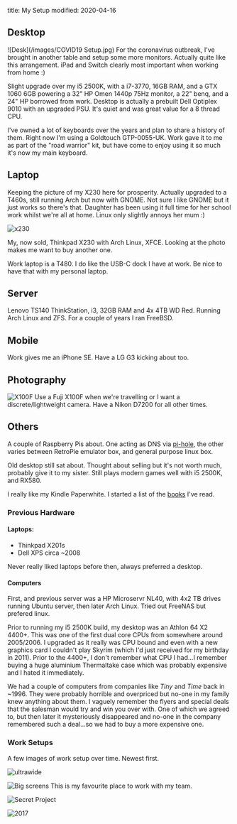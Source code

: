 title: My Setup
modified: 2020-04-16

## Desktop

![Desk](/images/COVID19 Setup.jpg)
For the coronavirus outbreak, I've brought in another table and setup some more monitors. Actually quite like this arrangement. iPad and Switch clearly most important when working from home :)

Slight upgrade over my i5 2500K, with a i7-3770, 16GB RAM, and a GTX 1060 6GB powering a 32" HP Omen 1440p 75Hz monitor, a 22" benq, and a 24" HP borrowed from work. Desktop is actually a prebuilt Dell Optiplex 9010 with an upgraded PSU. It's quiet and was great value for a 8 thread CPU.

I've owned a lot of keyboards over the years and plan to share a history of them. Right now I'm using a Goldtouch GTP-0055-UK. Work gave it to me as part of the "road warrior" kit, but have come to enjoy using it so much it's now my main keyboard. 

## Laptop


Keeping the picture of my X230 here for prosperity. Actually upgraded to a T460s, still running Arch but now with GNOME. Not sure I like GNOME but it just works so there's that. Daughter has been using it full time for her school work whilst we're all at home. Linux only slightly annoys her mum :)

![x230](/images/x230.jpg)

My, now sold, Thinkpad X230 with Arch Linux, XFCE. Looking at the photo makes me want to buy another one.

Work laptop is a T480. I do like the USB-C dock I have at work. Be nice to have that with my personal laptop.

## Server

Lenovo TS140 ThinkStation, i3, 32GB RAM and 4x 4TB WD Red. Running Arch Linux and ZFS. For a couple of years I ran FreeBSD.

## Mobile

Work gives me an iPhone SE. Have a LG G3 kicking about too.

## Photography

![X100F](/images/x100f.jpg)
Use a Fuji X100F when we're travelling or I want a discrete/lightweight camera. Have a Nikon D7200 for all other times. 

## Others

A couple of Raspberry Pis about. One acting as DNS via [pi-hole](https://pihole.net), the other varies between RetroPie emulator box, and general purpose linux box.

Old desktop still sat about. Thought about selling but it's not worth much, probably give it to my sister. Still plays modern games well with i5 2500K, and RX580.

I really like my Kindle Paperwhite. I started a list of the [books]({filename}books.md) I've read.

### Previous Hardware

#### Laptops:

* Thinkpad X201s
* Dell XPS circa ~2008

Never really liked laptops before then, always preferred a desktop.

#### Computers

First, and previous server was a HP Microservr NL40, with 4x2 TB drives running Ubuntu server, then later Arch Linux. Tried out FreeNAS but prefered linux.

Prior to running my i5 2500K build, my desktop was an Athlon 64 X2 4400+. This was one of the first dual core CPUs from somewhere around 2005/2006. I upgraded as it really was CPU bound and even with a new graphics card I couldn't play Skyrim (which I'd just received for my birthday in 2011). Prior to the 4400+, I don't remember what CPU I had...I remember buying a huge aluminium Thermaltake case which was probably expensive and I hated it immediately.

We had a couple of computers from companies like *Tiny* and *Time* back in ~1996. They were probably horrible and overpriced but no-one in my family knew anything about them. I vaguely remember the flyers and special deals that the salesman would try and win you over with. One of which we agreed to, but then later it mysteriously disappeared and no-one in the company remembered such a deal...so we had to buy a more expensive one.

### Work Setups

A few images of work setup over time. Newest first.

![ultrawide](/images/ultrawide.jpg)

![Big screens](/images/thebigscreens.jpg)
This is my favourite place to work with my team.

![Secret Project](/images/work2.jpg)

![2017](/images/work2017.jpg)
